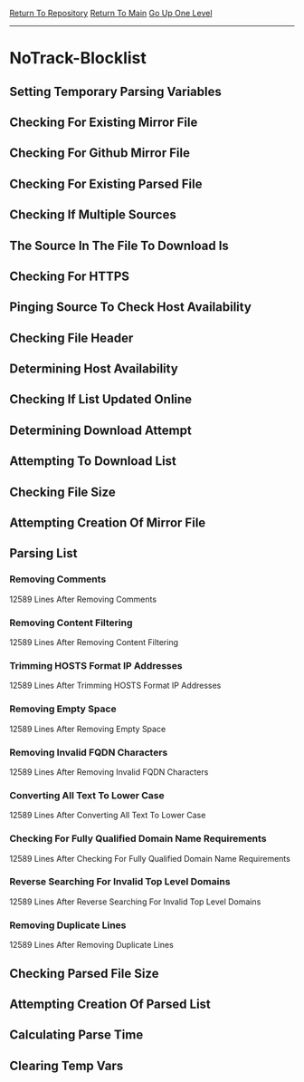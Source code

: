 [Return To Repository](https://github.com/deathbybandaid/piholeparser/)
[Return To Main](https://github.com/deathbybandaid/piholeparser/blob/dev-nomerge/RecentRunLogs/Mainlog.md)
[Go Up One Level](https://github.com/deathbybandaid/piholeparser/blob/dev-nomerge/RecentRunLogs/TopLevelScripts/30-Processing-External-Blacklists.md)
____________________________________
# NoTrack-Blocklist
## Setting Temporary Parsing Variables
## Checking For Existing Mirror File
## Checking For Github Mirror File
## Checking For Existing Parsed File
## Checking If Multiple Sources
## The Source In The File To Download Is
## Checking For HTTPS
## Pinging Source To Check Host Availability
## Checking File Header
## Determining Host Availability
## Checking If List Updated Online
## Determining Download Attempt
## Attempting To Download List
## Checking File Size
## Attempting Creation Of Mirror File
## Parsing List
### Removing Comments
12589 Lines After Removing Comments
### Removing Content Filtering
12589 Lines After Removing Content Filtering
### Trimming HOSTS Format IP Addresses
12589 Lines After Trimming HOSTS Format IP Addresses
### Removing Empty Space
12589 Lines After Removing Empty Space
### Removing Invalid FQDN Characters
12589 Lines After Removing Invalid FQDN Characters
### Converting All Text To Lower Case
12589 Lines After Converting All Text To Lower Case
### Checking For Fully Qualified Domain Name Requirements
12589 Lines After Checking For Fully Qualified Domain Name Requirements
### Reverse Searching For Invalid Top Level Domains
12589 Lines After Reverse Searching For Invalid Top Level Domains
### Removing Duplicate Lines
12589 Lines After Removing Duplicate Lines
## Checking Parsed File Size
## Attempting Creation Of Parsed List
## Calculating Parse Time
## Clearing Temp Vars
